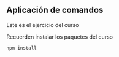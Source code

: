 ## Aplicación de comandos

Este es el ejercicio del curso

Recuerden instalar los paquetes del curso

```
npm install
```